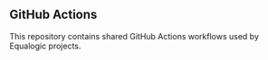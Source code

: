 ## GitHub Actions

This repository contains shared GitHub Actions workflows used by Equalogic projects.
